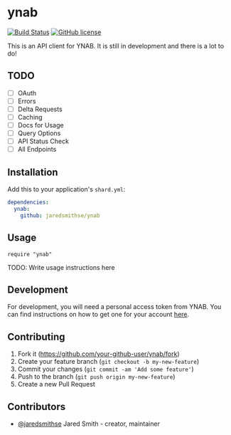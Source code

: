 # ynab
[![Build Status](https://travis-ci.org/jaredsmithse/ynab.svg?branch=master)](https://travis-ci.org/jaredsmithse/ynab)
[![GitHub license](https://img.shields.io/github/license/c910335/mass-spec.svg)](https://github.com/c910335/mass-spec/blob/master/LICENSE)

This is an API client for YNAB. It is still in development and there is a lot to do!

## TODO
- [ ] OAuth
- [ ] Errors
- [ ] Delta Requests
- [ ] Caching
- [ ] Docs for Usage
- [ ] Query Options
- [ ] API Status Check
- [ ] All Endpoints

## Installation

Add this to your application's `shard.yml`:

```yaml
dependencies:
  ynab:
    github: jaredsmithse/ynab
```

## Usage

```crystal
require "ynab"
```

TODO: Write usage instructions here

## Development

For development, you will need a personal access token from YNAB. You can find instructions on how to get one for your account [here](https://api.youneedabudget.com).

## Contributing

1. Fork it (<https://github.com/your-github-user/ynab/fork>)
2. Create your feature branch (`git checkout -b my-new-feature`)
3. Commit your changes (`git commit -am 'Add some feature'`)
4. Push to the branch (`git push origin my-new-feature`)
5. Create a new Pull Request

## Contributors

- [@jaredsmithse](https://github.com/jaredsmithse) Jared Smith - creator, maintainer
